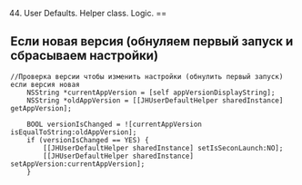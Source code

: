 44. User Defaults. Helper class. Logic.
==

## Если новая версия (обнуляем первый запуск и сбрасываем настройки)

```objc
//Проверка версии чтобы изменить настройки (обнулить первый запуск) если версия новая
    NSString *currentAppVersion = [self appVersionDisplayString];
    NSString *oldAppVersion = [[JHUserDefaultHelper sharedInstance] getAppVersion];

    BOOL versionIsChanged = ![currentAppVersion isEqualToString:oldAppVersion];
    if (versionIsChanged == YES) {
        [[JHUserDefaultHelper sharedInstance] setIsSeconLaunch:NO];
        [[JHUserDefaultHelper sharedInstance] setAppVersion:currentAppVersion];
    }
```






